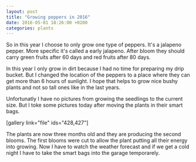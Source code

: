 ```yaml
---
layout: post
title: "Growing peppers in 2016"
date: 2016-05-01 18:26:00 +0200
categories: plants
---
```

So in this year I choose to only grow one type of peppers. It's a jalapeno pepper. More specific it's called a early jalapeno. After bloom they should carry green fruits after 60 days and red fruits after 80 days.

In this year I only grow in dirt because I had no time for preparing my drip bucket. But I changed the location of the peppers to a place where they can get more than 6 hours of sunlight. I hope that helps to grow nice bushy plants and not so tall ones like in the last years.

Unfortunatly I have no pictures from growing the seedlings to the current size. But I toke some pictures today after moving the plants in their smart bags.

[gallery link="file" ids="428,427"]

The plants are now three months old and they are producing the second blooms. The first blooms were cut to allow the plant putting all their energy into growing. Now I have to watch the weather forecast and if we get a cold night I have to take the smart bags into the garage temporarely.